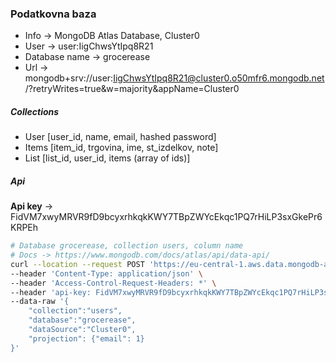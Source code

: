 ### Podatkovna baza 

- Info -> MongoDB Atlas Database, Cluster0
- User -> user:IigChwsYtIpq8R21
- Database name -> grocerease
- Url -> mongodb+srv://user:IigChwsYtIpq8R21@cluster0.o50mfr6.mongodb.net/?retryWrites=true&w=majority&appName=Cluster0

##### Collections
- User [user_id, name, email, hashed password]
- Items [item_id, trgovina, ime, st_izdelkov, note]
- List [list_id, user_id, items (array of ids)]

##### Api
**Api key** -> FidVM7xwyMRVR9fD9bcyxrhkqkKWY7TBpZWYcEkqc1PQ7rHiLP3sxGkePr6KRPEh

```bash
# Database grocerease, collection users, column name
# Docs -> https://www.mongodb.com/docs/atlas/api/data-api/
curl --location --request POST 'https://eu-central-1.aws.data.mongodb-api.com/app/data-zixhkoc/endpoint/data/v1/action/findOne' \
--header 'Content-Type: application/json' \
--header 'Access-Control-Request-Headers: *' \
--header 'api-key: FidVM7xwyMRVR9fD9bcyxrhkqkKWY7TBpZWYcEkqc1PQ7rHiLP3sxGkePr6KRPEh' \
--data-raw '{
    "collection":"users",
    "database":"grocerease",
    "dataSource":"Cluster0",
    "projection": {"email": 1}
}'
```